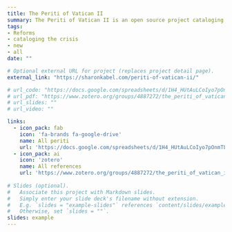 ```yaml
---
title: The Periti of Vatican II
summary: The Periti of Vatican II is an open source project cataloging the theological experts (periti) who advised the Second Vatican Council.
tags:
- Reforms
- cataloging the crisis
- new
- all
date: ""

# Optional external URL for project (replaces project detail page).
external_link: "https://sharonkabel.com/periti-of-vatican-ii/"

# url_code: "https://docs.google.com/spreadsheets/d/1H4_HUtAuLCoIyo7pOnmTLSg5bv4K_adLuo98Yx-yW3A/edit?usp=share_link"
# url_pdf: "https://www.zotero.org/groups/4887272/the_periti_of_vatican_ii/library"
# url_slides: ""
# url_video: ""

links:
  - icon_pack: fab
    icon: 'fa-brands fa-google-drive'
    name: All periti
    url: 'https://docs.google.com/spreadsheets/d/1H4_HUtAuLCoIyo7pOnmTLSg5bv4K_adLuo98Yx-yW3A/edit?usp=share_link'  
  - icon_pack: ai
    icon: 'zotero'
    name: All references
    url: 'https://www.zotero.org/groups/4887272/the_periti_of_vatican_ii/library'    
    
# Slides (optional).
#   Associate this project with Markdown slides.
#   Simply enter your slide deck's filename without extension.
#   E.g. `slides = "example-slides"` references `content/slides/example-slides.md`.
#   Otherwise, set `slides = ""`.
slides: example
---
```


